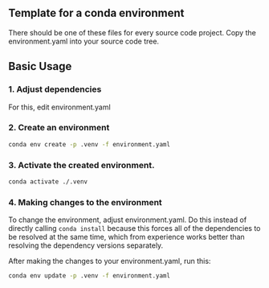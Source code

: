 
## Template for a conda environment
There should be one of these files for every source code project. Copy the environment.yaml into your source code tree.

## Basic Usage

### 1. Adjust dependencies
For this, edit environment.yaml

### 2. Create an environment
```bash
conda env create -p .venv -f environment.yaml
```

### 3. Activate the created environment.

```bash
conda activate ./.venv
```

### 4. Making changes to the environment
To change the environment, adjust environment.yaml. Do this instead of directly calling `conda install`
because this forces all of the dependencies to be resolved at the same time, which from experience
works better than resolving the dependency versions separately.

After making the changes to your environment.yaml, run this:

```bash
conda env update -p .venv -f environment.yaml
```
